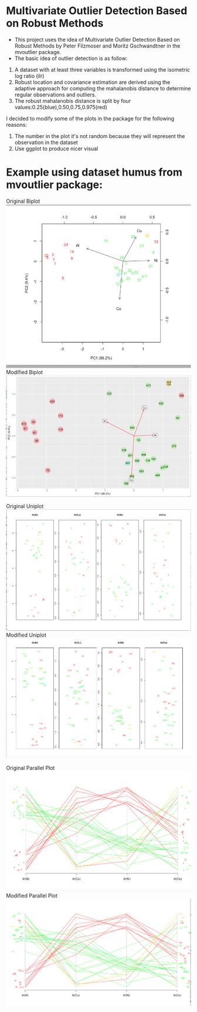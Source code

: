 # Multivariate Outlier Detection Based on Robust Methods
- This project uses the idea of Multivariate Outlier Detection Based on Robust Methods by Peter Filzmoser and Moritz Gschwandtner in the mvoutlier package. 
- The basic idea of outlier detection is as follow:
1) A dataset with at least three variables is transformed using the isometric log ratio (ilr)
2) Robust location and covariance estimation are derived using the adaptive approach for computing the mahalanobis distance to determine regular observations and outliers.
3) The robust mahalanobis distance is split by four values:0.25(blue),0.50,0.75,0.975(red)   

I decided to modify some of the plots in the package for the following reasons:
1) The number in the plot it's not random because they will represent the observation in the dataset
2) Use ggplot to produce nicer visual

# Example using dataset humus from mvoutlier package:

Original Biplot
![Original_bi](/images/bi_orig.png)   
Modified Biplot
![own_bi](/images/bi_own.png)

Original Uniplot
![Original](/images/uni_orig.png)   
Modified Uniplot
![Own](/images/uni_own.png)

Original Parallel Plot
![Original_par](/images/par_orig.png)   
Modified Parallel Plot
![mod_par](/images/par_own.png)





